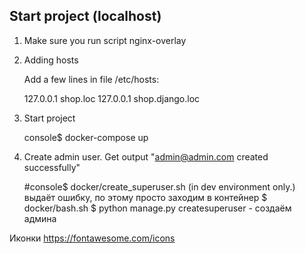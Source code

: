 Start project (localhost)
---------------------------------------
1. Make sure you run script nginx-overlay

2. Adding hosts 

    Add a few lines in file /etc/hosts:

    127.0.0.1 shop.loc
    127.0.0.1 shop.django.loc

3. Start project

    console$ docker-compose up
    
4. Create admin user. Get output "admin@admin.com created successfully"

    #console$ docker/create_superuser.sh  (in dev environment only.)
    выдаёт ошибку, по этому просто заходим в контейнер
    $ docker/bash.sh
    $ python manage.py createsuperuser - создаём админа
    

Иконки
https://fontawesome.com/icons